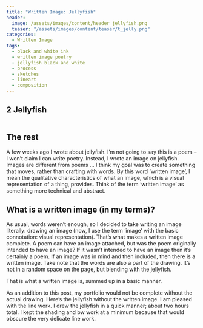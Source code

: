 ```yaml
---
title: "Written Image: Jellyfish"
header:
  image: /assets/images/content/header_jellyfish.png
  teaser: "/assets/images/content/teaser/t_jelly.png"
categories:
  - Written Image
tags:
  - black and white ink
  - written image poetry
  - jellyfish black and white
  - process
  - sketches
  - lineart
  - composition
---
```

  
## 2 Jellyfish

<img src="{{ stuffostuff.com }}{{ site.baseurl }}/assets/images/gallery/jellyfish_duplicate_3.png" alt="">

## The rest 
A few weeks ago I wrote about jellyfish. I’m not going to say this is a poem – I won’t claim I can write poetry. Instead, I wrote an image on jellyfish. Images are different from poems … I think my goal was to create something that moves, rather than crafting with words. By this word ‘written image’, I mean the qualitative characteristics of what an image, which is a visual representation of a thing, provides. Think of the term ‘written image’ as something more technical and abstract.

## What is a written image (in my terms)?
 
As usual, words weren’t enough, so I decided to take writing an image literally: drawing an image (now, I use the term ‘image’ with the basic connotation: visual representation). That’s what makes a written image complete. A poem can have an image attached, but was the poem originally intended to have an image? If it wasn’t intended to have an image then it’s certainly a poem. If an image was in mind and then included, then there is a written image. Take note that the words are also a part of the drawing. It’s not in a random space on the page, but blending with the jellyfish. 

That is what a written image is, summed up in a basic manner. 

As an addition to this post, my portfolio would not be complete without the actual drawing. Here’s the jellyfish without the written image. I am pleased with the line work. I drew the jellyfish in a quick manner; about two hours total. I kept the shading and bw work at a minimum because that would obscure the very delicate line work. 

<img src="{{ stuffostuff.com }}{{ site.baseurl }}/assets/images/content/september/jellyfish_lineart.png" alt="">

